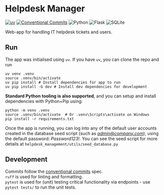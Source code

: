 # Helpdesk Manager
[![uv](https://img.shields.io/endpoint?url=https://raw.githubusercontent.com/astral-sh/uv/main/assets/badge/v0.json)](https://github.com/astral-sh/uv)
[![Conventional Commits](https://img.shields.io/badge/Conventional%20Commits-1.0.0-%23FE5196?logo=conventionalcommits&logoColor=white)](https://conventionalcommits.org)
![Python](https://img.shields.io/badge/Python-3776AB?logo=python&logoColor=fff)
![Flask](https://img.shields.io/badge/Flask-000?logo=flask&logoColor=fff)
![SQLite](https://img.shields.io/badge/SQLite-%2307405e.svg?logo=sqlite&logoColor=white)

Web-app for handling IT helpdesk tickets and users.

## Run
The app was initialised using `uv`. If you have `uv`, you can clone the repo and run
```
uv venv .venv
source .venv/bin/activate
uv pip install # Install dependencies for app to run
uv pip install -G dev # Install dev dependencies for development
```

**Standard Python tooling is also supported**, and you can setup and install dependencies with Python+Pip using:
```
python -m venv .venv
source .venv/bin/activate  # Or .venv\Scripts\activate on Windows
pip install -r requirements.txt
```

Once the app is running, you can log into any of the default user accounts created in the database seed script (such as *admin@company.com*), using the default password: *Password123!*. You can see the seed script for more details at `helpdesk_management/utils/seed_database.py`

## Development
Commits follow the [conventional commits](https://www.conventionalcommits.org/en/v1.0.0/) spec.  
`ruff` is used for linting and formatting.  
`pytest` is used for (unit) testing critical functionality via endpoints - use `pytest tests/` to run the unit tests.